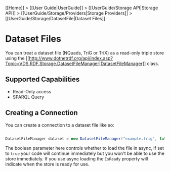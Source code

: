 [[Home]] > [[User Guide|UserGuide]] > [[UserGuide/Storage API|Storage API]] > [[UserGuide/Storage/Providers|Storage Providers]] > [[UserGuide/Storage/DatasetFile|Dataset Files]]

# Dataset Files 

You can treat a dataset file (NQuads, TriG or TriX) as a read-only triple store using the [[http://www.dotnetrdf.org/api/index.asp?Topic=VDS.RDF.Storage.DatasetFileManager|DatasetFileManager]] class.

## Supported Capabilities 

* Read-Only access
* SPARQL Query

## Creating a Connection 

You can create a connection to a dataset file like so:

```csharp

DatasetFileManager dataset = new DatasetFileManager("example.trig", false);
```

The boolean parameter here controls whether to load the file in async, if set to `true` your code will continue immediately but you won't be able to use the store immediately.  If you use async loading the `IsReady` property will indicate when the store is ready for use.